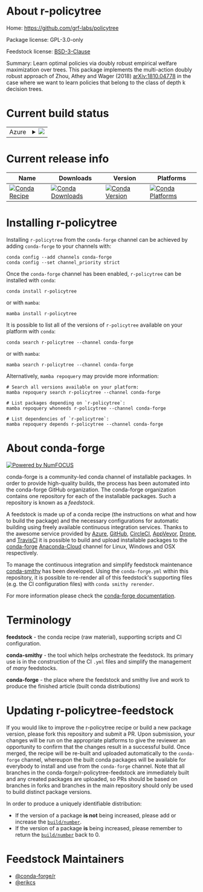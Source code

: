 About r-policytree
==================

Home: https://github.com/grf-labs/policytree

Package license: GPL-3.0-only

Feedstock license: [BSD-3-Clause](https://github.com/conda-forge/r-policytree-feedstock/blob/main/LICENSE.txt)

Summary: Learn optimal policies via doubly robust empirical welfare maximization over trees. This package implements the multi-action doubly robust approach of Zhou, Athey and Wager (2018) <arXiv:1810.04778> in the case where we want to learn policies that belong to the class of depth k decision trees.

Current build status
====================


<table>
    
  <tr>
    <td>Azure</td>
    <td>
      <details>
        <summary>
          <a href="https://dev.azure.com/conda-forge/feedstock-builds/_build/latest?definitionId=13091&branchName=main">
            <img src="https://dev.azure.com/conda-forge/feedstock-builds/_apis/build/status/r-policytree-feedstock?branchName=main">
          </a>
        </summary>
        <table>
          <thead><tr><th>Variant</th><th>Status</th></tr></thead>
          <tbody><tr>
              <td>linux_64_r_base4.1</td>
              <td>
                <a href="https://dev.azure.com/conda-forge/feedstock-builds/_build/latest?definitionId=13091&branchName=main">
                  <img src="https://dev.azure.com/conda-forge/feedstock-builds/_apis/build/status/r-policytree-feedstock?branchName=main&jobName=linux&configuration=linux%20linux_64_r_base4.1" alt="variant">
                </a>
              </td>
            </tr><tr>
              <td>linux_64_r_base4.2</td>
              <td>
                <a href="https://dev.azure.com/conda-forge/feedstock-builds/_build/latest?definitionId=13091&branchName=main">
                  <img src="https://dev.azure.com/conda-forge/feedstock-builds/_apis/build/status/r-policytree-feedstock?branchName=main&jobName=linux&configuration=linux%20linux_64_r_base4.2" alt="variant">
                </a>
              </td>
            </tr><tr>
              <td>osx_64_r_base4.1</td>
              <td>
                <a href="https://dev.azure.com/conda-forge/feedstock-builds/_build/latest?definitionId=13091&branchName=main">
                  <img src="https://dev.azure.com/conda-forge/feedstock-builds/_apis/build/status/r-policytree-feedstock?branchName=main&jobName=osx&configuration=osx%20osx_64_r_base4.1" alt="variant">
                </a>
              </td>
            </tr><tr>
              <td>osx_64_r_base4.2</td>
              <td>
                <a href="https://dev.azure.com/conda-forge/feedstock-builds/_build/latest?definitionId=13091&branchName=main">
                  <img src="https://dev.azure.com/conda-forge/feedstock-builds/_apis/build/status/r-policytree-feedstock?branchName=main&jobName=osx&configuration=osx%20osx_64_r_base4.2" alt="variant">
                </a>
              </td>
            </tr><tr>
              <td>win_64</td>
              <td>
                <a href="https://dev.azure.com/conda-forge/feedstock-builds/_build/latest?definitionId=13091&branchName=main">
                  <img src="https://dev.azure.com/conda-forge/feedstock-builds/_apis/build/status/r-policytree-feedstock?branchName=main&jobName=win&configuration=win%20win_64_" alt="variant">
                </a>
              </td>
            </tr>
          </tbody>
        </table>
      </details>
    </td>
  </tr>
</table>

Current release info
====================

| Name | Downloads | Version | Platforms |
| --- | --- | --- | --- |
| [![Conda Recipe](https://img.shields.io/badge/recipe-r--policytree-green.svg)](https://anaconda.org/conda-forge/r-policytree) | [![Conda Downloads](https://img.shields.io/conda/dn/conda-forge/r-policytree.svg)](https://anaconda.org/conda-forge/r-policytree) | [![Conda Version](https://img.shields.io/conda/vn/conda-forge/r-policytree.svg)](https://anaconda.org/conda-forge/r-policytree) | [![Conda Platforms](https://img.shields.io/conda/pn/conda-forge/r-policytree.svg)](https://anaconda.org/conda-forge/r-policytree) |

Installing r-policytree
=======================

Installing `r-policytree` from the `conda-forge` channel can be achieved by adding `conda-forge` to your channels with:

```
conda config --add channels conda-forge
conda config --set channel_priority strict
```

Once the `conda-forge` channel has been enabled, `r-policytree` can be installed with `conda`:

```
conda install r-policytree
```

or with `mamba`:

```
mamba install r-policytree
```

It is possible to list all of the versions of `r-policytree` available on your platform with `conda`:

```
conda search r-policytree --channel conda-forge
```

or with `mamba`:

```
mamba search r-policytree --channel conda-forge
```

Alternatively, `mamba repoquery` may provide more information:

```
# Search all versions available on your platform:
mamba repoquery search r-policytree --channel conda-forge

# List packages depending on `r-policytree`:
mamba repoquery whoneeds r-policytree --channel conda-forge

# List dependencies of `r-policytree`:
mamba repoquery depends r-policytree --channel conda-forge
```


About conda-forge
=================

[![Powered by
NumFOCUS](https://img.shields.io/badge/powered%20by-NumFOCUS-orange.svg?style=flat&colorA=E1523D&colorB=007D8A)](https://numfocus.org)

conda-forge is a community-led conda channel of installable packages.
In order to provide high-quality builds, the process has been automated into the
conda-forge GitHub organization. The conda-forge organization contains one repository
for each of the installable packages. Such a repository is known as a *feedstock*.

A feedstock is made up of a conda recipe (the instructions on what and how to build
the package) and the necessary configurations for automatic building using freely
available continuous integration services. Thanks to the awesome service provided by
[Azure](https://azure.microsoft.com/en-us/services/devops/), [GitHub](https://github.com/),
[CircleCI](https://circleci.com/), [AppVeyor](https://www.appveyor.com/),
[Drone](https://cloud.drone.io/welcome), and [TravisCI](https://travis-ci.com/)
it is possible to build and upload installable packages to the
[conda-forge](https://anaconda.org/conda-forge) [Anaconda-Cloud](https://anaconda.org/)
channel for Linux, Windows and OSX respectively.

To manage the continuous integration and simplify feedstock maintenance
[conda-smithy](https://github.com/conda-forge/conda-smithy) has been developed.
Using the ``conda-forge.yml`` within this repository, it is possible to re-render all of
this feedstock's supporting files (e.g. the CI configuration files) with ``conda smithy rerender``.

For more information please check the [conda-forge documentation](https://conda-forge.org/docs/).

Terminology
===========

**feedstock** - the conda recipe (raw material), supporting scripts and CI configuration.

**conda-smithy** - the tool which helps orchestrate the feedstock.
                   Its primary use is in the construction of the CI ``.yml`` files
                   and simplify the management of *many* feedstocks.

**conda-forge** - the place where the feedstock and smithy live and work to
                  produce the finished article (built conda distributions)


Updating r-policytree-feedstock
===============================

If you would like to improve the r-policytree recipe or build a new
package version, please fork this repository and submit a PR. Upon submission,
your changes will be run on the appropriate platforms to give the reviewer an
opportunity to confirm that the changes result in a successful build. Once
merged, the recipe will be re-built and uploaded automatically to the
`conda-forge` channel, whereupon the built conda packages will be available for
everybody to install and use from the `conda-forge` channel.
Note that all branches in the conda-forge/r-policytree-feedstock are
immediately built and any created packages are uploaded, so PRs should be based
on branches in forks and branches in the main repository should only be used to
build distinct package versions.

In order to produce a uniquely identifiable distribution:
 * If the version of a package **is not** being increased, please add or increase
   the [``build/number``](https://docs.conda.io/projects/conda-build/en/latest/resources/define-metadata.html#build-number-and-string).
 * If the version of a package **is** being increased, please remember to return
   the [``build/number``](https://docs.conda.io/projects/conda-build/en/latest/resources/define-metadata.html#build-number-and-string)
   back to 0.

Feedstock Maintainers
=====================

* [@conda-forge/r](https://github.com/conda-forge/r/)
* [@erikcs](https://github.com/erikcs/)

